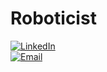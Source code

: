 # Roboticist
[![LinkedIn](https://img.shields.io/badge/LinkedIn-Connect-0A66C2?style=for-the-badge&logo=linkedin)](https://www.linkedin.com/in/aryan-arlikar-5bb04621a/)  
[![Email](https://img.shields.io/badge/Email-Contact-D14836?style=for-the-badge&logo=gmail)](mailto:arlikararyan@gmail.com)
